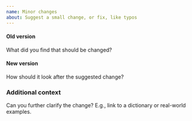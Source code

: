 ```yaml
---
name: Minor changes
about: Suggest a small change, or fix, like typos
---
```


#### Old version
What did you find that should be changed?

#### New version
How should it look after the suggested change?

### Additional context
Can you further clarify the change? E.g., link to a dictionary or real-world examples.
